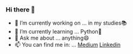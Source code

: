### Hi there 👋


- 🔭 I’m currently working on ... in my studies📚
- 🌱 I’m currently learning ... Python🐍 
- 💬 Ask me about ... anything😄
- 📫 You can find me in: ... [Medium](https://medium.com/@gabomunozcastro)  [Linkedin](https://www.linkedin.com/in/goonies/) 
